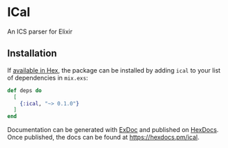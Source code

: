 # ICal

An ICS parser for Elixir

## Installation

If [available in Hex](https://hex.pm/docs/publish), the package can be installed
by adding `ical` to your list of dependencies in `mix.exs`:

```elixir
def deps do
  [
    {:ical, "~> 0.1.0"}
  ]
end
```

Documentation can be generated with [ExDoc](https://github.com/elixir-lang/ex_doc)
and published on [HexDocs](https://hexdocs.pm). Once published, the docs can
be found at <https://hexdocs.pm/ical>.
